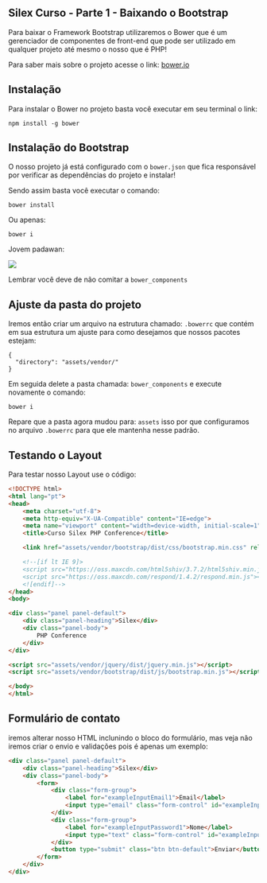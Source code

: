 ## Silex Curso - Parte 1 - Baixando o Bootstrap

Para baixar o Framework Bootstrap utilizaremos o Bower que é um 
gerenciador de componentes de front-end que pode ser utilizado
em qualquer projeto até mesmo o nosso que é PHP!

Para saber mais sobre o projeto acesse o link: [bower.io](bower.io)

## Instalação

Para instalar o Bower no projeto basta você executar em seu terminal
o link:

```
npm install -g bower
```

## Instalação do Bootstrap

O nosso projeto já está configurado com o `bower.json` que fica
responsável por verificar as dependências do projeto e instalar!

Sendo assim basta você executar o comando:

```
bower install
```

Ou apenas:

```
bower i
```

Jovem padawan:

![](http://st-peters.bournemouth.sch.uk/tlplus/wp-content/uploads/2014/01/Yoda-and-Luke-620x410.jpg)

Lembrar você deve de não comitar a `bower_components`

## Ajuste da pasta do projeto

Iremos então criar um arquivo na estrutura chamado: `.bowerrc` 
que contém em sua estrutura um ajuste para como desejamos
que nossos pacotes estejam:

```
{
  "directory": "assets/vendor/"
}
```

Em seguida delete a pasta chamada: `bower_components` e execute
novamente o comando:

```
bower i
```

Repare que a pasta agora mudou para: `assets` isso por que 
configuramos no arquivo `.bowerrc` para que ele mantenha nesse
padrão.

## Testando o Layout

Para testar nosso Layout use o código:

```html
<!DOCTYPE html>
<html lang="pt">
<head>
    <meta charset="utf-8">
    <meta http-equiv="X-UA-Compatible" content="IE=edge">
    <meta name="viewport" content="width=device-width, initial-scale=1">
    <title>Curso Silex PHP Conference</title>

    <link href="assets/vendor/bootstrap/dist/css/bootstrap.min.css" rel="stylesheet">

    <!--[if lt IE 9]>
    <script src="https://oss.maxcdn.com/html5shiv/3.7.2/html5shiv.min.js"></script>
    <script src="https://oss.maxcdn.com/respond/1.4.2/respond.min.js"></script>
    <![endif]-->
</head>
<body>

<div class="panel panel-default">
    <div class="panel-heading">Silex</div>
    <div class="panel-body">
        PHP Conference
    </div>
</div>

<script src="assets/vendor/jquery/dist/jquery.min.js"></script>
<script src="assets/vendor/bootstrap/dist/js/bootstrap.min.js"></script>

</body>
</html>
```
## Formulário de contato

iremos alterar nosso HTML inclunindo o bloco do formulário, mas veja 
não iremos criar o envio e validações pois é apenas um exemplo:

```html
<div class="panel panel-default">
    <div class="panel-heading">Silex</div>
    <div class="panel-body">
        <form>
            <div class="form-group">
                <label for="exampleInputEmail1">Email</label>
                <input type="email" class="form-control" id="exampleInputEmail1" placeholder="Email">
            </div>
            <div class="form-group">
                <label for="exampleInputPassword1">Nome</label>
                <input type="text" class="form-control" id="exampleInputPassword1" placeholder="Nome">
            </div>
            <button type="submit" class="btn btn-default">Enviar</button>
        </form>
    </div>
</div>
```

